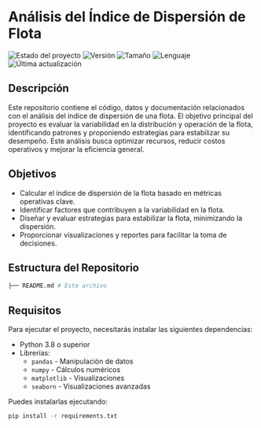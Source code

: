 # Análisis del Índice de Dispersión de Flota

![Estado del proyecto](https://img.shields.io/badge/Estado-En%20desarrollo-yellow.svg)
![Versión](https://img.shields.io/badge/Versión-1.0.0-green.svg)
![Tamaño](https://img.shields.io/github/repo-size/[tu-usuario]/analisis-dispersion-flota.svg)
![Lenguaje](https://img.shields.io/github/languages/top/[tu-usuario]/analisis-dispersion-flota.svg)
![Última actualización](https://img.shields.io/github/last-commit/[tu-usuario]/analisis-dispersion-flota.svg)


## Descripción

Este repositorio contiene el código, datos y documentación relacionados con el análisis del índice de dispersión de una flota. El objetivo principal del proyecto es evaluar la variabilidad en la distribución y operación de la flota, identificando patrones y proponiendo estrategias para estabilizar su desempeño. Este análisis busca optimizar recursos, reducir costos operativos y mejorar la eficiencia general.

## Objetivos

- Calcular el índice de dispersión de la flota basado en métricas operativas clave.
- Identificar factores que contribuyen a la variabilidad en la flota.
- Diseñar y evaluar estrategias para estabilizar la flota, minimizando la dispersión.
- Proporcionar visualizaciones y reportes para facilitar la toma de decisiones.

## Estructura del Repositorio


```bash
├── README.md # Este archivo
```

## Requisitos

Para ejecutar el proyecto, necesitarás instalar las siguientes dependencias:

- Python 3.8 o superior
- Librerías:
  - `pandas` - Manipulación de datos
  - `numpy` - Cálculos numéricos
  - `matplotlib` - Visualizaciones
  - `seaborn` - Visualizaciones avanzadas

Puedes instalarlas ejecutando:

```bash
pip install -r requirements.txt
```
